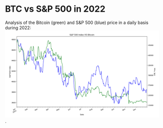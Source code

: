 # BTC vs S&P 500 in 2022

Analysis of the Bitcoin (green) and S&P 500 (blue) price in a daily basis during 2022:
![chart](./charts/plot.png).
